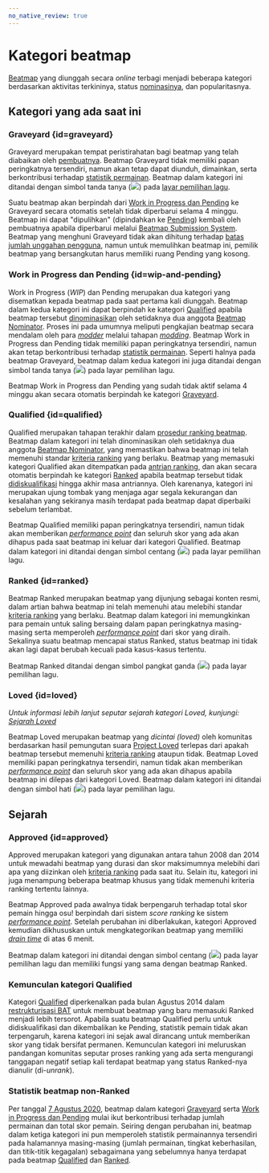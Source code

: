 ```yaml
---
no_native_review: true
---
```


# Kategori beatmap

[Beatmap](/wiki/Beatmap) yang diunggah secara *online* terbagi menjadi beberapa kategori berdasarkan aktivitas terkininya, status [nominasinya](/wiki/Beatmap_ranking_procedure#nominasi), dan popularitasnya.

## Kategori yang ada saat ini

### Graveyard {id=graveyard}

Graveyard merupakan tempat peristirahatan bagi beatmap yang telah diabaikan oleh [pembuatnya](/wiki/Beatmap/Beatmap_host). Beatmap Graveyard tidak memiliki papan peringkatnya tersendiri, namun akan tetap dapat diunduh, dimainkan, serta berkontribusi terhadap [statistik permainan](#statistik-beatmap-non-ranked). Beatmap dalam kategori ini ditandai dengan simbol tanda tanya (![](/wiki/shared/status/graveyard.png)) pada [layar pemilihan lagu](/wiki/Client/Interface#song-select).

Suatu beatmap akan berpindah dari [Work in Progress dan Pending](#wip-and-pending) ke Graveyard secara otomatis setelah tidak diperbarui selama 4 minggu. Beatmap ini dapat "dipulihkan" (dipindahkan ke [Pending](#wip-and-pending)) kembali oleh pembuatnya apabila diperbarui melalui [Beatmap Submission System](/wiki/Beatmapping/Beatmap_submission). Beatmap yang menghuni Graveyard tidak akan dihitung terhadap [batas jumlah unggahan pengguna](/wiki/osu!supporter#increased-limits), namun untuk memulihkan beatmap ini, pemilik beatmap yang bersangkutan harus memiliki ruang Pending yang kosong.

### Work in Progress dan Pending {id=wip-and-pending}

Work in Progress (*WIP*) dan Pending merupakan dua kategori yang disematkan kepada beatmap pada saat pertama kali diunggah. Beatmap dalam kedua kategori ini dapat berpindah ke kategori [Qualified](#qualified) apabila beatmap tersebut [dinominasikan](/wiki/Beatmap_ranking_procedure#nominasi) oleh setidaknya dua anggota [Beatmap Nominator](/wiki/People/Beatmap_Nominators). Proses ini pada umumnya meliputi pengkajian beatmap secara mendalam oleh para [*modder*](/wiki/Modding/Modder) melalui tahapan [*modding*](/wiki/Modding). Beatmap Work in Progress dan Pending tidak memiliki papan peringkatnya tersendiri, namun akan tetap berkontribusi terhadap [statistik permainan](#statistik-beatmap-non-ranked). Seperti halnya pada beatmap Graveyard, beatmap dalam kedua kategori ini juga ditandai dengan simbol tanda tanya (![](/wiki/shared/status/graveyard.png)) pada layar pemilihan lagu.

Beatmap Work in Progress dan Pending yang sudah tidak aktif selama 4 minggu akan secara otomatis berpindah ke kategori [Graveyard](#graveyard).

### Qualified {id=qualified}

Qualified merupakan tahapan terakhir dalam [prosedur ranking beatmap](/wiki/Beatmap_ranking_procedure). Beatmap dalam kategori ini telah dinominasikan oleh setidaknya dua anggota [Beatmap Nominator](/wiki/People/Beatmap_Nominators), yang memastikan bahwa beatmap ini telah memenuhi standar [kriteria ranking](/wiki/Ranking_criteria) yang berlaku. Beatmap yang memasuki kategori Qualified akan ditempatkan pada [antrian ranking](/wiki/Beatmap_ranking_procedure/Ranking_queue), dan akan secara otomatis berpindah ke kategori [Ranked](#ranked) apabila beatmap tersebut tidak [didiskualifikasi](/wiki/Beatmap_ranking_procedure#penganuliran-nominasi-(nomination-reset)) hingga akhir masa antriannya. Oleh karenanya, kategori ini merupakan ujung tombak yang menjaga agar segala kekurangan dan kesalahan yang sekiranya masih terdapat pada beatmap dapat diperbaiki sebelum terlambat.

Beatmap Qualified memiliki papan peringkatnya tersendiri, namun tidak akan memberikan [*performance point*](/wiki/Performance_points) dan seluruh skor yang ada akan dihapus pada saat beatmap ini keluar dari kategori Qualified. Beatmap dalam kategori ini ditandai dengan simbol centang (![](/wiki/shared/status/qualified.png)) pada layar pemilihan lagu.

### Ranked {id=ranked}

Beatmap Ranked merupakan beatmap yang dijunjung sebagai konten resmi, dalam artian bahwa beatmap ini telah memenuhi atau melebihi standar [kriteria ranking](/wiki/Ranking_criteria) yang berlaku. Beatmap dalam kategori ini memungkinkan para pemain untuk saling bersaing dalam papan peringkatnya masing-masing serta memperoleh [*performance point*](/wiki/Performance_points) dari skor yang diraih. Sekalinya suatu beatmap mencapai status Ranked, status beatmap ini tidak akan lagi dapat berubah kecuali pada kasus-kasus tertentu.

Beatmap Ranked ditandai dengan simbol pangkat ganda (![](/wiki/shared/status/ranked.png)) pada layar pemilihan lagu.

### Loved {id=loved}

*Untuk informasi lebih lanjut seputar sejarah kategori Loved, kunjungi: [Sejarah Loved](/wiki/History_of_osu!/History_of_Loved)*

Beatmap Loved merupakan beatmap yang *dicintai (loved)* oleh komunitas berdasarkan hasil pemungutan suara [Project Loved](/wiki/Community/Project_Loved) terlepas dari apakah beatmap tersebut memenuhi [kriteria ranking](/wiki/Ranking_criteria) ataupun tidak. Beatmap Loved memiliki papan peringkatnya tersendiri, namun tidak akan memberikan [*performance point*](/wiki/Performance_points) dan seluruh skor yang ada akan dihapus apabila beatmap ini dilepas dari kategori Loved. Beatmap dalam kategori ini ditandai dengan simbol hati (![](/wiki/shared/status/loved.png)) pada layar pemilihan lagu.

## Sejarah

### Approved {id=approved}

Approved merupakan kategori yang digunakan antara tahun 2008 dan 2014 untuk mewadahi beatmap yang durasi dan skor maksimumnya melebihi dari apa yang diizinkan oleh [kriteria ranking](/wiki/Ranking_criteria) pada saat itu. Selain itu, kategori ini juga menampung beberapa beatmap khusus yang tidak memenuhi kriteria ranking tertentu lainnya.

Beatmap Approved pada awalnya tidak berpengaruh terhadap total skor pemain hingga osu! berpindah  dari sistem *score ranking* ke sistem [*performance point*](/wiki/Performance_points). Setelah perubahan ini diberlakukan, kategori Approved kemudian dikhususkan untuk mengkategorikan beatmap yang memiliki [*drain time*](/wiki/Beatmap/Drain_time) di atas 6 menit.

Beatmap dalam kategori ini ditandai dengan simbol centang (![](/wiki/shared/status/approved.png)) pada layar pemilihan lagu dan memiliki fungsi yang sama dengan beatmap Ranked.

### Kemunculan kategori Qualified

Kategori [Qualified](#qualified) diperkenalkan pada bulan Agustus 2014 dalam [restrukturisasi BAT](https://osu.ppy.sh/home/news/2014-08-21-restructuring-of-the-bat) untuk membuat beatmap yang baru memasuki Ranked menjadi lebih tersorot. Apabila suatu beatmap Qualified perlu untuk didiskualifikasi dan dikembalikan ke Pending, statistik pemain tidak akan terpengaruh, karena kategori ini sejak awal dirancang untuk memberikan skor yang tidak bersifat permanen. Kemunculan kategori ini meluruskan pandangan komunitas seputar proses ranking yang ada serta mengurangi tanggapan negatif setiap kali terdapat beatmap yang status Ranked-nya dianulir (di-*unrank*).

### Statistik beatmap non-Ranked

Per tanggal [7 Agustus 2020](https://osu.ppy.sh/home/changelog/stable40/20200807.3), beatmap dalam kategori [Graveyard](#graveyard) serta [Work in Progress dan Pending](#wip-and-pending) mulai ikut berkontribusi terhadap jumlah permainan dan total skor pemain. Seiring dengan perubahan ini, beatmap dalam ketiga kategori ini pun memperoleh statistik permainannya tersendiri pada halamannya masing-masing (jumlah permainan, tingkat keberhasilan, dan titik-titik kegagalan) sebagaimana yang sebelumnya hanya terdapat pada beatmap [Qualified](#qualified) dan [Ranked](#ranked).
